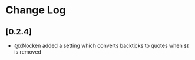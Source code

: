 # Change Log

## [0.2.4]

- @xNocken added a setting which converts backticks to quotes when `${` is removed